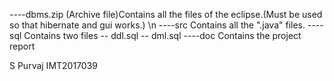 ----dbms.zip 
	(Archive file)Contains all the files of the eclipse.(Must be used so that hibernate and gui works.) \n
----src
	Contains all the ".java" files.
----sql
	Contains two files
	-- ddl.sql
	-- dml.sql
----doc
	Contains the project report






S Purvaj
IMT2017039
